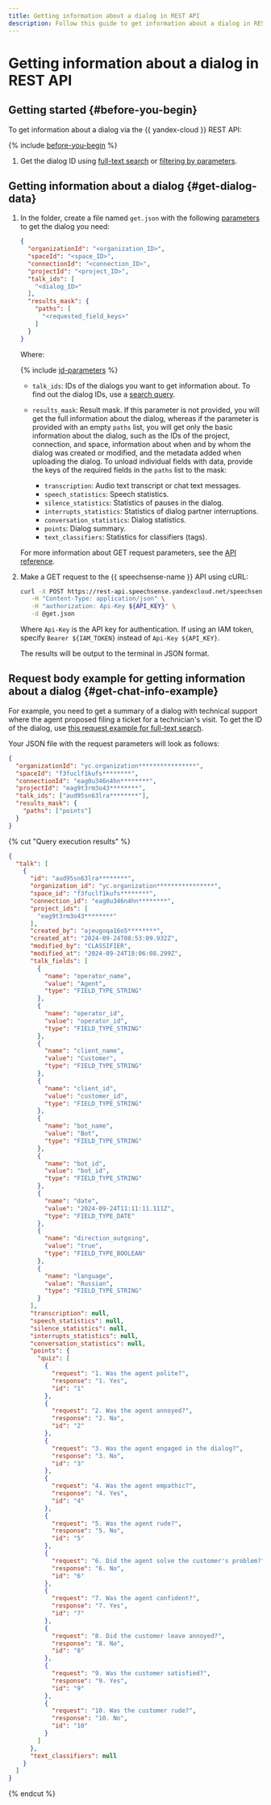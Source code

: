 ```yaml
---
title: Getting information about a dialog in REST API
description: Follow this guide to get information about a dialog in REST API.
---
```


# Getting information about a dialog in REST API

## Getting started {#before-you-begin}

To get information about a dialog via the {{ yandex-cloud }} REST API: 

{% include [before-you-begin](../../../_includes/speechsense/data/rest-search-before-you-begin.md) %}

1. Get the dialog ID using [full-text search](rest-full-text-search.md) or [filtering by parameters](rest-search-filters.md).

## Getting information about a dialog {#get-dialog-data}

1. In the folder, create a file named `get.json` with the following [parameters](#get-query-ref) to get the dialog you need: 

    ```json
    {
      "organizationId": "<organization_ID>",
      "spaceId": "<space_ID>",
      "connectionId": "<connection_ID>",
      "projectId": "<project_ID>",
      "talk_ids": [
        "<dialog_ID>"
      ],
      "results_mask": {
        "paths": [
          "<requested_field_keys>"
        ]
      }
    }
    ```

    Where: 

    {% include [id-parameters](../../../_includes/speechsense/data/api-id-parameters.md) %}

    * `talk_ids`: IDs of the dialogs you want to get information about. To find out the dialog IDs, use a [search query](#search-query). 
    * `results_mask`: Result mask. If this parameter is not provided, you will get the full information about the dialog, whereas if the parameter is provided with an empty `paths` list, you will get only the basic information about the dialog, such as the IDs of the project, connection, and space, information about when and by whom the dialog was created or modified, and the metadata added when uploading the dialog. To unload individual fields with data, provide the keys of the required fields in the `paths` list to the mask: 

      * `transcription`: Audio text transcript or chat text messages. 
      * `speech_statistics`: Speech statistics. 
      * `silence_statistics`: Statistics of pauses in the dialog. 
      * `interrupts_statistics`: Statistics of dialog partner interruptions. 
      * `conversation_statistics`: Dialog statistics. 
      * `points`: Dialog summary. 
      * `text_classifiers`: Statistics for classifiers (tags). 

    For more information about GET request parameters, see the [API reference](../../api-ref/Talk/get.md).  

1. Make a GET request to the {{ speechsense-name }} API using cURL: 

    ```bash
    curl -X POST https://rest-api.speechsense.yandexcloud.net/speechsense/v1/talks/get \
       -H "Content-Type: application/json" \
       -H "authorization: Api-Key ${API_KEY}" \
       -d @get.json
    ```

    Where `Api-Key` is the API key for authentication. If using an IAM token, specify `Bearer ${IAM_TOKEN}` instead of `Api-Key ${API_KEY}`. 

    The results will be output to the terminal in JSON format. 

## Request body example for getting information about a dialog {#get-chat-info-example}

For example, you need to get a summary of a dialog with technical support where the agent proposed filing a ticket for a technician's visit. To get the ID of the dialog, use [this request example for full-text search](#full-text-search-example). 

Your JSON file with the request parameters will look as follows: 

```json
{
  "organizationId": "yc.organization****************",
  "spaceId": "f3fuclf1kufs********",
  "connectionId": "eag0u346n4hn********",
  "projectId": "eag9t3rm3o43********",
  "talk_ids": ["aud95sn63lra********"],
  "results_mask": {
    "paths": ["points"]
  }
}
```

{% cut "Query execution results" %}

```json
{
  "talk": [
    {
      "id": "aud95sn63lra********",
      "organization_id": "yc.organization****************",
      "space_id": "f3fuclf1kufs********",
      "connection_id": "eag0u346n4hn********",
      "project_ids": [
        "eag9t3rm3o43********"
      ],
      "created_by": "ajeugoqa16o5********",
      "created_at": "2024-09-24T08:53:09.932Z",
      "modified_by": "CLASSIFIER",
      "modified_at": "2024-09-24T18:06:08.299Z",
      "talk_fields": [
        {
          "name": "operator_name",
          "value": "Agent",
          "type": "FIELD_TYPE_STRING"
        },
        {
          "name": "operator_id",
          "value": "operator_id",
          "type": "FIELD_TYPE_STRING"
        },
        {
          "name": "client_name",
          "value": "Customer",
          "type": "FIELD_TYPE_STRING"
        },
        {
          "name": "client_id",
          "value": "customer_id",
          "type": "FIELD_TYPE_STRING"
        },
        {
          "name": "bot_name",
          "value": "Bot",
          "type": "FIELD_TYPE_STRING"
        },
        {
          "name": "bot_id",
          "value": "bot_id",
          "type": "FIELD_TYPE_STRING"
        },
        {
          "name": "date",
          "value": "2024-09-24T11:11:11.111Z",
          "type": "FIELD_TYPE_DATE"
        },
        {
          "name": "direction_outgoing",
          "value": "true",
          "type": "FIELD_TYPE_BOOLEAN"
        },
        {
          "name": "language",
          "value": "Russian",
          "type": "FIELD_TYPE_STRING"
        }
      ],
      "transcription": null,
      "speech_statistics": null,
      "silence_statistics": null,
      "interrupts_statistics": null,
      "conversation_statistics": null,
      "points": {
        "quiz": [
          {
            "request": "1. Was the agent polite?",
            "response": "1. Yes",
            "id": "1"
          },
          {
            "request": "2. Was the agent annoyed?",
            "response": "2. No",
            "id": "2"
          },
          {
            "request": "3. Was the agent engaged in the dialog?",
            "response": "3. No",
            "id": "3"
          },
          {
            "request": "4. Was the agent empathic?",
            "response": "4. Yes",
            "id": "4"
          },
          {
            "request": "5. Was the agent rude?",
            "response": "5. No",
            "id": "5"
          },
          {
            "request": "6. Did the agent solve the customer's problem?",
            "response": "6. No",
            "id": "6"
          },
          {
            "request": "7. Was the agent confident?",
            "response": "7. Yes",
            "id": "7"
          },
          {
            "request": "8. Did the customer leave annoyed?",
            "response": "8. No",
            "id": "8"
          },
          {
            "request": "9. Was the customer satisfied?",
            "response": "9. Yes",
            "id": "9"
          },
          {
            "request": "10. Was the customer rude?",
            "response": "10. No",
            "id": "10"
          }
        ]
      },
      "text_classifiers": null
    }
  ]
}
```

{% endcut %}
